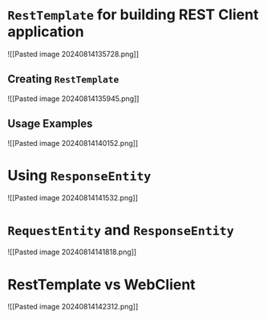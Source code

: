 # `RestTemplate` for building REST Client application

![[Pasted image 20240814135728.png]]

## Creating `RestTemplate`

![[Pasted image 20240814135945.png]]
## Usage Examples

![[Pasted image 20240814140152.png]]
# Using `ResponseEntity`

![[Pasted image 20240814141532.png]]
# `RequestEntity` and `ResponseEntity`

![[Pasted image 20240814141818.png]]

# RestTemplate vs WebClient

![[Pasted image 20240814142312.png]]